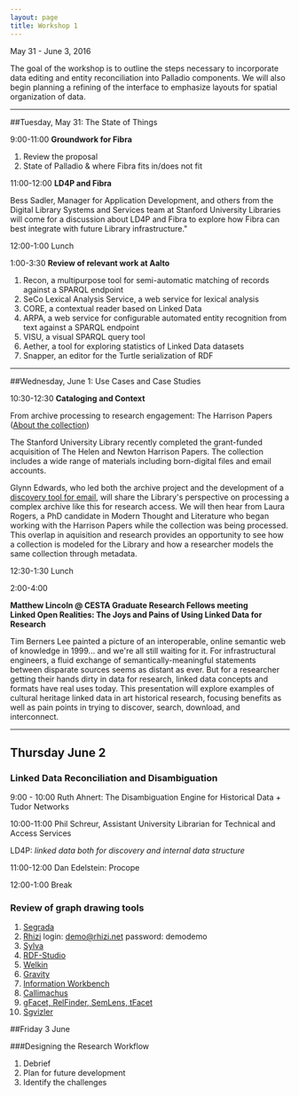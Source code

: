 ```yaml
---
layout: page
title: Workshop 1
---
```


May 31 - June 3, 2016

The goal of the workshop is to outline the steps necessary to incorporate data editing and entity reconciliation into Palladio components. We will also begin planning a refining of the interface to emphasize layouts for spatial organization of data. 

---

##Tuesday, May 31: The State of Things

9:00-11:00 **Groundwork for Fibra**

1. Review the proposal 
2. State of Palladio & where Fibra fits in/does not fit

11:00-12:00 **LD4P and Fibra**

Bess Sadler, Manager for Application Development, and others from the Digital Library Systems and Services team at Stanford University Libraries will come for a discussion about LD4P and Fibra to explore how Fibra can best integrate with future Library infrastructure."

12:00-1:00 Lunch

1:00-3:30 **Review of relevant work at Aalto**  

1. Recon, a multipurpose tool for semi-automatic matching of records against a SPARQL endpoint  
1. SeCo Lexical Analysis Service, a web service for lexical analysis  
1. CORE, a contextual reader based on Linked Data  
4. ARPA, a web service for configurable automated entity recognition from text against a SPARQL endpoint  
5. VISU, a visual SPARQL query tool  
6. Aether, a tool for exploring statistics of Linked Data datasets  
7. Snapper, an editor for the Turtle serialization of RDF  
  
---

##Wednesday, June 1: Use Cases and Case Studies 

10:30-12:30 **Cataloging and Context**

From archive processing to research engagement: The Harrison Papers ([About the collection](http://tinyurl.com/harrison-papers))  

The Stanford University Library recently completed the grant-funded acquisition of The Helen and Newton Harrison Papers. The collection includes a wide range of materials including born-digital files and email accounts.  

Glynn Edwards, who led both the archive project and the development of a [discovery tool for email](http://epadd.stanford.edu/epadd/collections), will share the Library's perspective on processing a complex archive like this for research access. We will then hear from Laura Rogers, a PhD candidate in Modern Thought and Literature who began working with the Harrison Papers while the collection was being processed. This overlap in aquisition and research provides an opportunity to see how a collection is modeled for the Library and how a researcher models the same collection through metadata. 

12:30-1:30 Lunch 

2:00-4:00 

**Matthew Lincoln @ CESTA Graduate Research Fellows meeting**  
**Linked Open Realities: The Joys and Pains of Using Linked Data for Research**

Tim Berners Lee painted a picture of an interoperable, online semantic web of knowledge in 1999... and we're all still waiting for it. For infrastructural engineers, a fluid exchange of semantically-meaningful statements between disparate sources seems as distant as ever. But for a researcher getting their hands dirty in data for research, linked data concepts and formats have real uses today. This presentation will explore examples of cultural heritage linked data in art historical research, focusing benefits as well as pain points in trying to discover, search, download, and interconnect.

---

## Thursday June 2 ##

### Linked Data Reconciliation and Disambiguation  

9:00 - 10:00 Ruth Ahnert: The Disambiguation Engine for Historical Data + Tudor Networks  

10:00-11:00 Phil Schreur, Assistant University Librarian for Technical and Access Services

LD4P: _linked data both for discovery and internal data structure_

11:00-12:00 Dan Edelstein: Procope  

12:00-1:00  Break

### Review of graph drawing tools  

1. [Segrada](http://segrada.org/)
1. [Rhizi](http://demo.rhizi.net/login)  login: demo@rhizi.net password: demodemo
1. [Sylva](http://sylvadb.com/)
1. [RDF-Studio](http://www.linkeddatatools.com/rdf-studio)
1. [Welkin](http://simile.mit.edu/welkin/)
1. [Gravity](http://semweb.salzburgresearch.at/apps/rdf-gravity/user_doc.html)
1. [Information Workbench](http://iwb.fluidops.com)
1. [Callimachus](http://callimachusproject.org/)
1. [gFacet, RelFinder, SemLens, tFacet](http://www.visualdataweb.org/tools.php)
1. [Sgvizler](http://dev.data2000.no/sgvizler/)



##Friday 3 June

###Designing the Research Workflow

1. Debrief
2. Plan for future development
3. Identify the challenges



